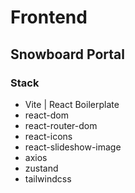 # Frontend

## Snowboard Portal

### Stack
- Vite | React Boilerplate
- react-dom
- react-router-dom
- react-icons
- react-slideshow-image
- axios
- zustand
- tailwindcss

